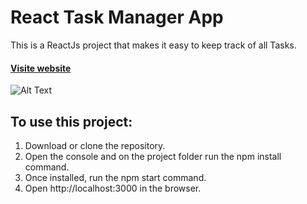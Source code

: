 # React Task Manager App

This is a ReactJs project that makes it easy to keep track of all Tasks.

#### [Visite website](https://task-manager-luciapeterlin.surge.sh/)

![Alt Text](https://media.giphy.com/media/v1.Y2lkPTc5MGI3NjExNWMzZTkxMjA0ZjhjNjNjZmFiZWFlZTBkY2FmZDVmN2Y0ZWQyMmY2ZCZjdD1n/skkMUt2qIRoffhiY8H/giphy.gif)

## To use this project: 

1) Download or clone the repository.
2) Open the console and on the project folder run the npm install command.
3) Once installed, run the npm start command.
4) Open http://localhost:3000 in the browser.
